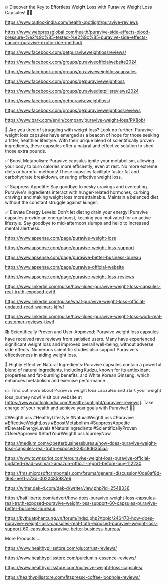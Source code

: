 🔥 Discover the Key to Effortless Weight Loss with Puravive Weight Loss Capsules! 💪🌿

https://www.outlookindia.com/health-spotlight/puravive-reviews

https://www.webpressglobal.com/health/puravive-side-effects-blood-pressure-%e2%9c%85-tested-%e2%9c%85-puravive-side-effects-cancer-puravive-exotic-rice-method/

https://www.facebook.com/getpuraviveweightlossreviews/

https://www.facebook.com/groups/puraviveofficialwebsite2024

https://www.facebook.com/groups/puraviveweightlosscapsules

https://www.facebook.com/groups/getpuraviveweightloss

https://www.facebook.com/groups/puravivedietpillsreviews2024

https://www.facebook.com/getpuraviveweightloss/

https://www.facebook.com/groups/getpuraviveweightlossreviews

https://www.bark.com/en/in/company/puravive-weight-loss/PK8ob/

📢 Are you tired of struggling with weight loss? Look no further! Puravive weight loss capsules have emerged as a beacon of hope for those seeking a fitter, healthier lifestyle. With their unique blend of scientifically proven ingredients, these capsules offer a natural and effective solution to shed those extra pounds.

✅ Boost Metabolism: Puravive capsules ignite your metabolism, allowing your body to burn calories more efficiently, even at rest. No more extreme diets or harmful methods! These capsules facilitate faster fat and carbohydrate breakdown, ensuring effective weight loss.


✅ Suppress Appetite: Say goodbye to pesky cravings and overeating. Puravive's ingredients interact with hunger-related hormones, curbing cravings and making weight loss more attainable. Maintain a balanced diet without the constant struggle against hunger.

✅ Elevate Energy Levels: Don't let dieting drain your energy! Puravive capsules provide an energy boost, keeping you motivated for an active lifestyle. Say goodbye to mid-afternoon slumps and hello to increased mental alertness.

https://www.apsense.com/page/puravive-weight-loss

https://www.apsense.com/page/puravive-weight-loss-support

https://www.apsense.com/page/puravive-better-business-bureau

https://www.apsense.com/page/puravive-official-website

https://www.apsense.com/page/puravive-weight-loss-reviews

https://www.linkedin.com/pulse/how-does-puravive-weight-loss-capsules-real-truth-exposed-cvfjf

https://www.linkedin.com/pulse/what-puravive-weight-loss-official-updated-read-walmart-kjfwf

https://www.linkedin.com/pulse/how-does-puravive-weight-loss-work-real-customer-reviews-tkwjf

📚 Scientifically Proven and User-Approved: Puravive weight loss capsules have received rave reviews from satisfied users. Many have experienced significant weight loss and improved overall well-being, without adverse side effects. Numerous scientific studies also support Puravive's effectiveness in aiding weight loss.

🌿 Highly Effective Natural Ingredients: Puravive capsules contain a powerful blend of natural ingredients, including Kudzu, known for its antioxidant properties and fat-burning benefits, and White Korean Ginseng, which enhances metabolism and exercise performance.

👉 Find out more about Puravive weight loss capsules and start your weight loss journey now! Visit our website at [https://www.outlookindia.com/health-spotlight/puravive-reviews]. Take charge of your health and achieve your goals with Puravive! 💪🌿

#WeightLoss #HealthyLifestyle #NaturalWeightLoss #Puravive #EffectiveWeightLoss #BoostMetabolism #SuppressAppetite #ElevateEnergyLevels #NaturalIngredients #ScientificallyProven #UserApproved #StartYourWeightLossJourneyNow

https://medium.com/@betterbusinessbureau/how-does-puravive-weight-loss-capsules-real-truth-exposed-285c8d6355aa

https://www.townscript.com/e/puravive-weight-loss-puravive-official-updated-read-walmart-amazon-official-report-before-buy-112230

https://fms.microsoftcrmportals.com/forums/general-discussion/0de8af8d-19e5-ee11-a73d-0022485987e6

https://writer.dek-d.com/dek-d/writer/view.php?id=2548336

https://haitiliberte.com/advert/how-does-puravive-weight-loss-capsules-real-truth-exposed-puravive-weight-loss-support-60-capsules-puravive-better-business-bureau/

https://kythuatphancung.vn/forum/index.php?/topic/246470-how-does-puravive-weight-loss-capsules-real-truth-exposed-puravive-weight-loss-support-60-capsules-puravive-better-business-bureau/

More Products.....

https://www.healthypillsstore.com/glucotrust-reviews/

https://www.healthypillsstore.com/purelumin-essence-reviews/

https://www.healthypillsstore.com/puravive-weight-loss-capsules/

https://healthypillsstore.com/fitspresso-coffee-loophole-reviews/
